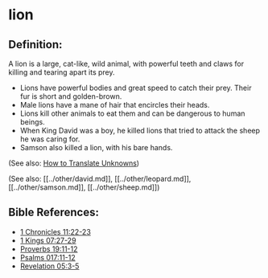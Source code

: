 # lion #

## Definition: ##

A lion is a large, cat-like, wild animal, with powerful teeth and claws for killing and tearing apart its prey.

* Lions have powerful bodies and great speed to catch their prey. Their fur is short and golden-brown.
* Male lions have a mane of hair that encircles their heads.
* Lions kill other animals to eat them and can be dangerous to human beings.
* When King David was a boy, he killed lions that tried to attack the sheep he was caring for.
* Samson also killed a lion, with his bare hands.

(See also: [How to Translate Unknowns](en/ta-vol1/translate/man/translate-unknown))

(See also: [[../other/david.md]], [[../other/leopard.md]], [[../other/samson.md]], [[../other/sheep.md]])

## Bible References: ##

* [1 Chronicles 11:22-23](en/tn/1ch/help/11/22)
* [1 Kings 07:27-29](en/tn/1ki/help/07/27)
* [Proverbs 19:11-12](en/tn/pro/help/19/11)
* [Psalms 017:11-12](en/tn/psa/help/17/11)
* [Revelation 05:3-5](en/tn/rev/help/05/03)